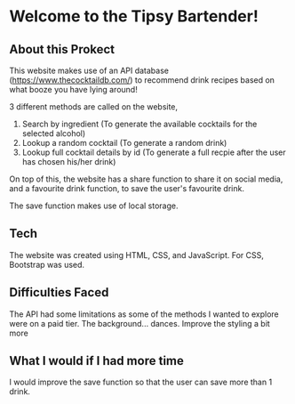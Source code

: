 # Welcome to the Tipsy Bartender!

## About this Prokect
This website makes use of an API database (https://www.thecocktaildb.com/) to recommend drink recipes based on what booze you have lying around!

3 different  methods are called on the website,
1. Search by ingredient (To generate the available cocktails for the selected alcohol)
2. Lookup a random cocktail (To generate a random drink)
3. Lookup full cocktail details by id (To generate a full recpie after the user has chosen his/her drink)

On top of this, the website has a share function to share it on social media, and a favourite drink function, to save the user's favourite drink.

The save function makes use of local storage.

## Tech
The website was created using HTML, CSS, and JavaScript. For CSS, Bootstrap was used.

## Difficulties Faced
The API had some limitations as some of the methods I wanted to explore were on a paid tier.
The background... dances. 
Improve the styling a bit more

## What I would if I had more time
I would improve the save function so that the user can save more than 1 drink.

